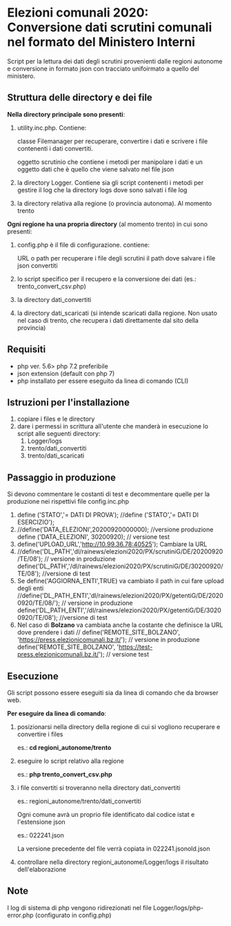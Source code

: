 Elezioni comunali 2020: Conversione dati scrutini comunali nel formato del Ministero Interni 
==========

Script per la lettura dei dati degli scrutini provenienti dalle regioni autonome e conversione in formato json con tracciato unifoirmato a quello del ministero.


Struttura delle directory e dei file
--------------
**Nella directory principale sono presenti**:
1. utility.inc.php. Contiene:
   
   classe Filemanager per recuperare, convertire i dati e scrivere i file contenenti i dati convertiti.

   oggetto scrutinio che contiene i metodi per manipolare i dati e un oggetto dati che è quello che viene salvato nel file json 
2. la directory Logger. Contiene sia gli script contenenti i metodi per gestire il log che  la directory logs dove sono salvati i file log 
3. la directory relativa alla regione (o provincia autonoma). Al momento trento

**Ogni regione ha una propria directory** (al momento trento) in cui sono presenti:
1. config.php è il file di configurazione. contiene: 
   
   URL o path per recuperare i file degli scrutini
   il path dove salvare i file json convertiti
2. lo script specifico per il recupero e la conversione dei dati (es.: trento_convert_csv.php)
3. la directory dati_convertiti
4. la directory dati_scaricati (si intende scaricati dalla regione. Non usato nel caso di trento, che recupera i dati direttamente dal sito della provincia)   



Requisiti
--------------
- php ver. 5.6> php 7.2 preferibile
- json extension (default con php 7)
- php installato per essere eseguito da linea di comando (CLI)


Istruzioni per l'installazione 
----------
1. copiare i files e le directory 
2. dare i permessi in scrittura all'utente che manderà in esecuzione lo script alle seguenti directory:
   1.  Logger/logs
   2.  trento/dati_convertiti
   3.  trento/dati_scaricati

Passaggio in produzione 
----------
Si devono commentare le costanti di test e decommentare quelle per la produzione nei rispettivi file config.inc.php

1. define ('STATO','= DATI DI PROVA');
   //define ('STATO','= DATI DI ESERCIZIO');
2. //define('DATA_ELEZIONI',20200920000000); //versione produzione
   define ('DATA_ELEZIONI', 30200920); // versione test
3. define('UPLOAD_URL','http://10.99.36.78:40525');
   Cambiare la URL
4. //define('DL_PATH','dl/rainews/elezioni2020/PX/scrutiniG/DE/20200920/TE/08'); // versione in produzione
   define('DL_PATH','/dl/rainews/elezioni2020/PX/scrutiniG/DE/30200920/TE/08'); //versione di test
5. Se define('AGGIORNA_ENTI',TRUE) va cambiato il path in cui fare upload degli enti
   //define('DL_PATH_ENTI','dl/rainews/elezioni2020/PX/getentiG/DE/20200920/TE/08/'); // versione in produzione
   define('DL_PATH_ENTI','/dl/rainews/elezioni2020/PX/getentiG/DE/30200920/TE/08'); //versione di test
6. Nel caso di **Bolzano** va cambiata anche la costante che definisce la URL dove prendere i dati
   //  define('REMOTE_SITE_BOLZANO', 'https://press.elezionicomunali.bz.it/'); // versione in produzione
   define('REMOTE_SITE_BOLZANO', 'https://test-press.elezionicomunali.bz.it/'); // versione test


   



Esecuzione
--------------
Gli script possono essere eseguiti sia da linea di comando che da browser web. 

**Per eseguire da linea di comando**: 
1. posizionarsi nella directory della regione di cui si vogliono recuperare e convertire i files
   
   es.: **cd regioni_autonome/trento**
2. eseguire lo script relativo alla regione
   
   es.: **php trento_convert_csv.php**
3. i file convertiti si troveranno nella directory dati_convertiti
   
   es.: regioni_autonome/trento/dati_convertiti 

   Ogni comune avrà un proprio file identificato dal codice istat e l'estensione json

   es.: 022241.json

   La versione precedente del file verrà copiata in  022241.jsonold.json
4. controllare nella directory regioni_autonome/Logger/logs il risultato dell'elaborazione



Note
--------------
I log di sistema di php vengono ridirezionati nel file Logger/logs/php-error.php (configurato in config.php)
 
